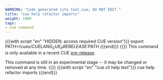 ```yaml
---
WARNING: "Code generated site_tool.cue; DO NOT EDIT."
title: "cue help refactor imports"
weight: 1000
tags:
- cue command
---
```

{{{with _script_ "en" "HIDDEN: access required CUE version"}}}
export PATH=/cues/$CUELANG_CUE_PRERELEASE:$PATH
{{{end}}}
{{<info>}}
This command is only available in a recent CUE
[pre-release]({{<relref"docs/introduction/installation/#download-an-official-cue-binary">}}).


This command is still in an experimental stage -- it may be changed or removed at any time.
{{</info>}}
{{{with script "en" "cue cli help text"}}}
cue help refactor imports
{{{end}}}
